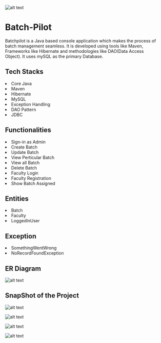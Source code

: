 ![alt text](https://github.com/VikashBhuyan/greedy-roof-9177/blob/main/logoB.PNG)
<h1> Batch-Pilot </h1>
Batchpilot is a Java based console application which makes the process of batch management seamless. It is developed using tools like Maven, Frameworks like Hibernate and methodologies like DAO(Data Access Object). It uses mySQL as the primary Database. 
<h2>Tech Stacks</h2>
<li>Core Java</ul>
<li>Maven</ul>
<li>Hibernate</ul>
<li>MySQL</ul>  
<li>Exception Handling</ul>
<li>DAO Pattern</ul>
<li>JDBC</ul>

<h2>Functionalities</h2>
<li>Sign-in as Admin</li>
<li>Create Batch</li>
<li>Update Batch</li>
<li>View Perticular Batch</li>
<li>View all Batch</li>  
<li>Delete Batch</li>
<li>Faculty Login</li>
<li>Faculty Registration</li>
<li>Show Batch Assigned</li>

<h2> Entities </h2>
<li>Batch</li>
<li>Faculty</li>
<li>LoggedInUser</li>
<h2> Exception </h2>
<li>SomethingWentWrong</li>
<li>NoRecordFoundException</li>
<h2> ER Diagram </h2>

![alt text](https://github.com/VikashBhuyan/greedy-roof-9177/blob/main/batchpilot.PNG)

<h2>SnapShot of the Project</h2>

![alt text](https://github.com/VikashBhuyan/greedy-roof-9177/blob/main/img1.PNG)

![alt text](https://github.com/VikashBhuyan/greedy-roof-9177/blob/main/img2.PNG)

![alt text](https://github.com/VikashBhuyan/greedy-roof-9177/blob/main/im3.PNG)

![alt text](https://github.com/VikashBhuyan/greedy-roof-9177/blob/main/img4.PNG)
